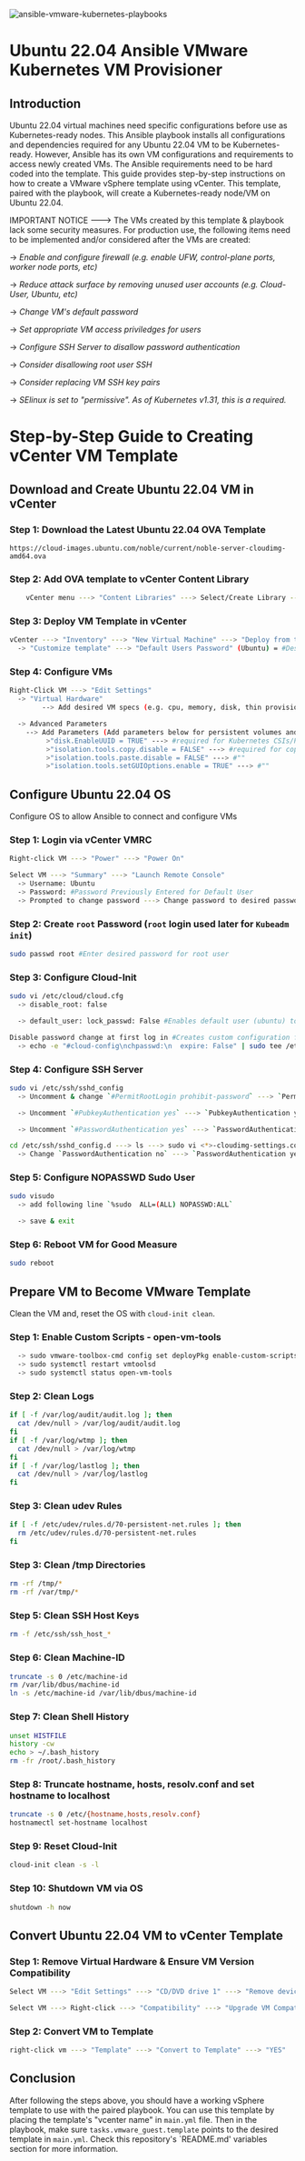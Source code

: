 ![ansible-vmware-kubernetes-playbooks](https://github.com/user-attachments/assets/75fe4a55-e816-40fc-a9bc-408d99a2b80f)

# Ubuntu 22.04 Ansible VMware Kubernetes VM Provisioner

## Introduction

Ubuntu 22.04 virtual machines need specific configurations before use as Kubernetes-ready nodes.  This Ansible playbook installs all configurations and dependencies required for any Ubuntu 22.04 VM to be Kubernetes-ready.  However, Ansible has its own VM configurations and requirements to access newly created VMs.  The Ansible requirements need to be hard coded into the template.  This guide provides step-by-step instructions on how to create a VMware vSphere template using vCenter.  This template, paired with the playbook, will create a Kubernetes-ready node/VM on Ubuntu 22.04.

IMPORTANT NOTICE ---> The VMs created by this template & playbook lack some security measures.  For production use, the following items need to be implemented and/or considered after the VMs are created:

  -> *Enable and configure firewall (e.g. enable UFW, control-plane ports, worker node ports, etc)*

  -> *Reduce attack surface by removing unused user accounts (e.g. Cloud-User, Ubuntu, etc)*
  
  -> *Change VM's default password*
  
  -> *Set appropriate VM access priviledges for users*
  
  -> *Configure SSH Server to disallow password authentication*

  -> *Consider disallowing root user SSH*

  -> *Consider replacing VM SSH key pairs*

  -> *SElinux is set to "permissive". As of Kubernetes v1.31, this is a required.*

# Step-by-Step Guide to Creating vCenter VM Template

## Download and Create Ubuntu 22.04 VM in vCenter

### Step 1: Download the Latest Ubuntu 22.04 OVA Template
    https://cloud-images.ubuntu.com/noble/current/noble-server-cloudimg-amd64.ova

### Step 2: Add OVA template to vCenter Content Library
```bash
    vCenter menu ---> "Content Libraries" ---> Select/Create Library ---> "Actions" ---> "Import item" ---> "local file" ---> "upload files"
```
### Step 3: Deploy VM Template in vCenter
```bash
vCenter ---> "Inventory" ---> "New Virtual Machine" ---> "Deploy from template"
  -> "Customize template" ---> "Default Users Password" (Ubuntu) = #Desired Password
```
### Step 4: Configure VMs
```bash
Right-Click VM ---> "Edit Settings"
  -> "Virtual Hardware"
        --> Add desired VM specs (e.g. cpu, memory, disk, thin provisioning, etc.)

  -> Advanced Parameters 
    --> Add Parameters (Add parameters below for persistent volumes and/or copy-paste VMRC functionality)
         >"disk.EnableUUID = TRUE" ---> #required for Kubernetes CSIs/Persistent Volumes
         >"isolation.tools.copy.disable = FALSE" ---> #required for copy/paste functionality for VMRC
         >"isolation.tools.paste.disable = FALSE" ---> #""
         >"isolation.tools.setGUIOptions.enable = TRUE" ---> #""
```
##  Configure Ubuntu 22.04 OS
Configure OS to allow Ansible to connect and configure VMs

### Step 1: Login via vCenter VMRC
```bash
Right-click VM ---> "Power" ---> "Power On"

Select VM ---> "Summary" ---> "Launch Remote Console"
  -> Username: Ubuntu
  -> Password: #Password Previously Entered for Default User
  -> Prompted to change password ---> Change password to desired password.  #To change back to original ---> sudo passwd ubuntu
```
### Step 2: Create `root` Password (`root` login used later for `Kubeadm init`)
```bash
sudo passwd root #Enter desired password for root user
```
### Step 3: Configure Cloud-Init
```bash
sudo vi /etc/cloud/cloud.cfg
  -> disable_root: false

  -> default_user: lock_passwd: False #Enables default user (ubuntu) to ssh via password

Disable password change at first log in #Creates custom configuration for Cloud-init
  -> echo -e "#cloud-config\nchpasswd:\n  expire: False" | sudo tee /etc/cloud/cloud.cfg.d/99-custom-config.cfg
```
### Step 4: Configure SSH Server
```bash
sudo vi /etc/ssh/sshd_config
  -> Uncomment & change `#PermitRootLogin prohibit-password` ---> `PermitRootLogin yes`

  -> Uncomment `#PubkeyAuthentication yes` ---> `PubkeyAuthentication yes`

  -> Uncomment `#PasswordAuthentication yes` ---> `PasswordAuthentication yes`

cd /etc/ssh/sshd_config.d ---> ls ---> sudo vi <*>-cloudimg-settings.conf
  -> Change `PasswordAuthentication no` ---> `PasswordAuthentication yes`
```
### Step 5: Configure NOPASSWD Sudo User
```bash
sudo visudo 
  -> add following line `%sudo  ALL=(ALL) NOPASSWD:ALL`

  -> save & exit
```
### Step 6: Reboot VM for Good Measure
```bash
sudo reboot
```
##  Prepare VM to Become VMware Template
Clean the VM and, reset the OS with `cloud-init clean`.

### Step 1: Enable Custom Scripts - open-vm-tools
```bash
  -> sudo vmware-toolbox-cmd config set deployPkg enable-custom-scripts true
  -> sudo systemctl restart vmtoolsd
  -> sudo systemctl status open-vm-tools
```
### Step 2: Clean Logs
```bash
if [ -f /var/log/audit/audit.log ]; then
  cat /dev/null > /var/log/audit/audit.log
fi
if [ -f /var/log/wtmp ]; then
  cat /dev/null > /var/log/wtmp
fi
if [ -f /var/log/lastlog ]; then
  cat /dev/null > /var/log/lastlog
fi
```
### Step 3: Clean udev Rules
```bash
if [ -f /etc/udev/rules.d/70-persistent-net.rules ]; then
  rm /etc/udev/rules.d/70-persistent-net.rules
fi
```
### Step 3: Clean /tmp Directories
```bash
rm -rf /tmp/*
rm -rf /var/tmp/*
```
### Step 5: Clean SSH Host Keys
```bash
rm -f /etc/ssh/ssh_host_*
```
### Step 6: Clean Machine-ID
```bash
truncate -s 0 /etc/machine-id
rm /var/lib/dbus/machine-id
ln -s /etc/machine-id /var/lib/dbus/machine-id
```
### Step 7: Clean Shell History
```bash
unset HISTFILE
history -cw
echo > ~/.bash_history
rm -fr /root/.bash_history
```
### Step 8: Truncate hostname, hosts, resolv.conf and set hostname to localhost
```bash
truncate -s 0 /etc/{hostname,hosts,resolv.conf}
hostnamectl set-hostname localhost
```
### Step 9: Reset Cloud-Init
```bash
cloud-init clean -s -l
```
### Step 10: Shutdown VM via OS
```bash
shutdown -h now
```
## Convert Ubuntu 22.04 VM to vCenter Template

### Step 1: Remove Virtual Hardware & Ensure VM Version Compatibility
```bash
Select VM ---> "Edit Settings" ---> "CD/DVD drive 1" ---> "Remove device" #if applicable

Select VM ---> Right-click ---> "Compatibility" ---> "Upgrade VM Compatibility..." ---> Set to at least "ESXI 7.0 or later" #Versions below may work but, have not been tested.  Note: If you plan to use VMware CSI/CPI for persistent volumes, VM version must be at least version 15 (ESXI 7.0 or later = VM version 17). 
```
### Step 2: Convert VM to Template
```bash
right-click vm ---> "Template" ---> "Convert to Template" ---> "YES"
```

## Conclusion
After following the steps above, you should have a working vSphere template to use with the paired playbook.  You can use this template by placing the template's "vcenter name" in `main.yml` file.  Then in the playbook, make sure `tasks.vmware_guest.template` points to the desired template in `main.yml`. Check this repository's `README.md' variables section for more information.
